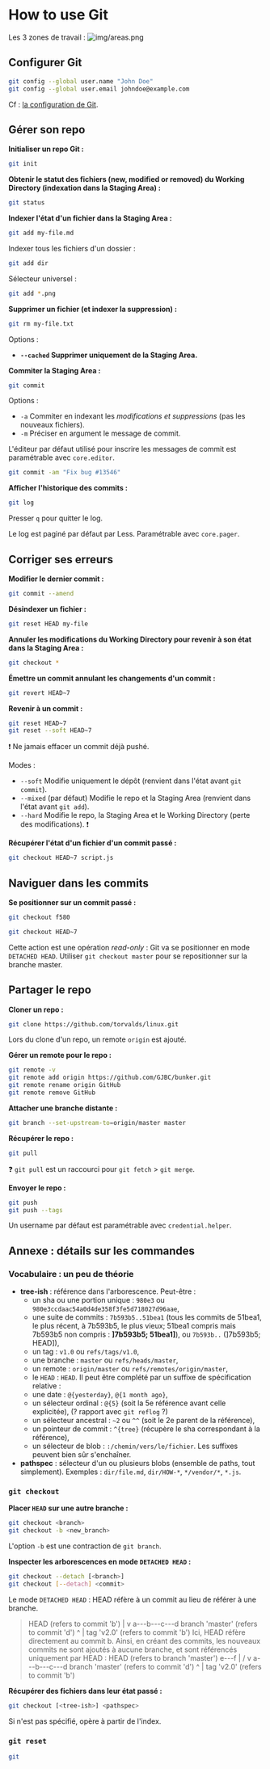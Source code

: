 How to use Git
==============

Les 3 zones de travail :
![img/areas.png](img/areas.png)

Configurer Git
--------------

```bash
git config --global user.name "John Doe"
git config --global user.email johndoe@example.com
```

Cf : [la configuration de Git](git-scm.com/book/fr/v1/Personnalisation-de-Git-Configuration-de-Git).

Gérer son repo
--------------

**Initialiser un repo Git :**
```bash
git init
```

**Obtenir le statut des fichiers (new, modified or removed) du Working Directory (indexation dans la Staging Area) :**
```bash
git status
```

**Indexer l'état d'un fichier dans la Staging Area :**
```bash
git add my-file.md
```

Indexer tous les fichiers d'un dossier :
```bash
git add dir
```

Sélecteur universel :
```bash
git add *.png
```

**Supprimer un fichier (et indexer la suppression) :**
```bash
git rm my-file.txt
```

Options :
- **`--cached` Supprimer uniquement de la Staging Area.**

**Commiter la Staging Area :**
```bash
git commit
```

Options :
- `-a` Commiter en indexant les *modifications et suppressions* (pas les nouveaux fichiers).
- `-m` Préciser en argument le message de commit.

L'éditeur par défaut utilisé pour inscrire les messages de commit est paramétrable avec `core.editor`.

```bash
git commit -am "Fix bug #13546"
```

**Afficher l'historique des commits :**
```bash
git log
```

Presser `q` pour quitter le log.

Le log est paginé par défaut par Less. Paramétrable avec `core.pager`.

Corriger ses erreurs
--------------------

**Modifier le dernier commit :**
```bash
git commit --amend
```

**Désindexer un fichier :**
```bash
git reset HEAD my-file
```

**Annuler les modifications du Working Directory pour revenir à son état dans la Staging Area :**
```bash
git checkout *
```

**Émettre un commit annulant les changements d'un commit :**
```bash
git revert HEAD~7
```

**Revenir à un commit :**
```bash
git reset HEAD~7
git reset --soft HEAD~7
```
:exclamation: Ne jamais effacer un commit déjà pushé.

Modes :
- `--soft` Modifie uniquement le dépôt (renvient dans l'état avant `git commit`).
- `--mixed` (par défaut) Modifie le repo et la Staging Area (renvient dans l'état avant `git add`).
- `--hard` Modifie le repo, la Staging Area et le Working Directory (perte des modifications). :exclamation:

**Récupérer l'état d'un fichier d'un commit passé :**
```bash
git checkout HEAD~7 script.js
```

Naviguer dans les commits
-------------------------

**Se positionner sur un commit passé :**
```bash
git checkout f580
```
```bash
git checkout HEAD~7
```

Cette action est une opération *read-only* : Git va se positionner en mode `DETACHED HEAD`.
Utiliser `git checkout master` pour se repositionner sur la branche master.


Partager le repo
----------------

**Cloner un repo :**
```bash
git clone https://github.com/torvalds/linux.git
```

Lors du clone d'un repo, un remote `origin` est ajouté.

**Gérer un remote pour le repo :**
```bash
git remote -v
git remote add origin https://github.com/GJBC/bunker.git
git remote rename origin GitHub
git remote remove GitHub
```

**Attacher une branche distante :**
```bash
git branch --set-upstream-to=origin/master master
```

**Récupérer le repo :**
```bash
git pull
```
:question: `git pull` est un raccourci pour `git fetch` > `git merge`.

**Envoyer le repo :**
```bash
git push
git push --tags
```

Un username par défaut est paramétrable avec `credential.helper`.

Annexe : détails sur les commandes
----------------------------------

### Vocabulaire : un peu de théorie

- **tree-ish** : référence dans l'arborescence. Peut-être : 
	- un sha ou une portion unique : `980e3` ou `980e3ccdaac54a0d4de358f3fe5d718027d96aae`,
	- une suite de commits : `7b593b5..51bea1` (tous les commits de 51bea1, le plus récent, à 7b593b5, le plus vieux; 
	51bea1 compris mais 7b593b5 non compris : **]7b593b5; 51bea1]**), ou `7b593b..` (]7b593b5; HEAD]),
	- un tag : `v1.0` ou `refs/tags/v1.0`,
	- une branche : `master` ou `refs/heads/master`,
	- un remote : `origin/master` ou `refs/remotes/origin/master`,
	- le `HEAD` : `HEAD`.
	Il peut être complété par un suffixe de spécification relative : 
	- une date : `@{yesterday}`, `@{1 month ago}`,
	- un sélecteur ordinal : `@{5}` (soit la 5e référence avant celle explicitée), (? rapport avec `git reflog` ?)
	- un sélecteur ancestral : `~2` ou `^^` (soit le 2e parent de la référence),
	- un pointeur de commit : `^{tree}` (récupère le sha correspondant à la référence),
	- un sélecteur de blob : `:/chemin/vers/le/fichier`.
	Les suffixes peuvent bien sûr s'enchaîner.
- **pathspec** : sélecteur d'un ou plusieurs blobs (ensemble de paths, tout simplement). 
Exemples : `dir/file.md`, `dir/HOW-*`, `*/vendor/*`, `*.js`.

### `git checkout`

**Placer `HEAD` sur une autre branche :**
```bash
git checkout <branch>
git checkout -b <new_branch>
```
L'option `-b` est une contraction de `git branch`.

**Inspecter les arborescences en mode `DETACHED HEAD` :**
```bash
git checkout --detach [<branch>]
git checkout [--detach] <commit>
```

Le mode `DETACHED HEAD` : HEAD réfère à un commit au lieu de référer à une branche.
>    HEAD (refers to commit 'b')
>     |
>     v
> a---b---c---d  branch 'master' (refers to commit 'd')
>     ^
>     |
>   tag 'v2.0' (refers to commit 'b')
Ici, HEAD réfère directement au commit b. Ainsi, en créant des commits, les nouveaux commits ne sont ajoutés 
à aucune branche, et sont référencés uniquement par HEAD :
> 	       HEAD (refers to branch 'master')
>       e---f     |
>      /          v
> a---b---c---d  branch 'master' (refers to commit 'd')
>     ^
>     |
>   tag 'v2.0' (refers to commit 'b')

**Récupérer des fichiers dans leur état passé :**
```bash
git checkout [<tree-ish>] <pathspec>
```
Si <tree-ish> n'est pas spécifié, opère à partir de l'index.

### `git reset`



```bash
git 
```
